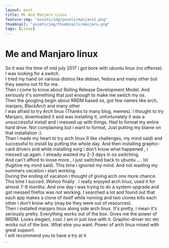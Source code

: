 ```yaml
---
layout: post
title: Me And Manjaro Linux
feature-img: "assets/img/pexels/manjaro1.png"
thumbnail: "assets/img/thumbnails/manjaro.png"
tags: [Linux]
---
```


# Me and Manjaro linux

So it was the time of mid july 2017 i got bore with ubuntu linux (no offense). I was looking for a switch.<br>
I tried my hand on various distros like debian, fedora and many other but they seems not fit for me.<br>
Then i come to know about Rolling Release Development Model. And seriously it's something that just enough to make me switch my os.<br>
Then the googling begin about RRDM based os, got few names like arch, manjaro, BlackArch and many other<br>
I was afraid to try Arch linux (Thanks to many blog, memes). I thought to try Manjaro, downloaded it and was installing it, unfortunately it was a unsuccessful install and i messed up with things. Had to format my entire hard drive. Not complaining but i want to format, Just putting my blame on that installation :).<br>
Than i made my heart to try arch linux (I like challenges, my mind said) and successful to install by putting the whole day. And then installing graphic-card drivers and while installing xorg i don't know what happened , i messed up again. I already wasted my 2-3 days in os switching.<br>
And can't afford to loose more , i just switched back to ubuntu .... lol (fugitive my mind said). This time i ignored my mind. And not wasting my summers vacation i start working.<br>
During the ending of vacation i thought of giving arch one more chance. This time I succed. Wohoo finally . I really enjoyed arch linux, used it for almost 7-8 months. And one day i was trying to do a system upgrade and got messed firefox was not working. I searched a lot and found out that each app makes a clone of itself while running and two clones kills each other i don't know why (may be they were out of resources).<br> 
Then i installed manjaro linux along side arch linux. It's pretty, i mean it's seriously pretty. Everything works out of the box. Gives me the power of RRDM. Looks elegant, cool. I am in just love with it. Graphic-driver etc etc works out of the box. What else you want. Power of arch linux mixed with great support.<br>
I will recommend you to have a try at it<br>.
